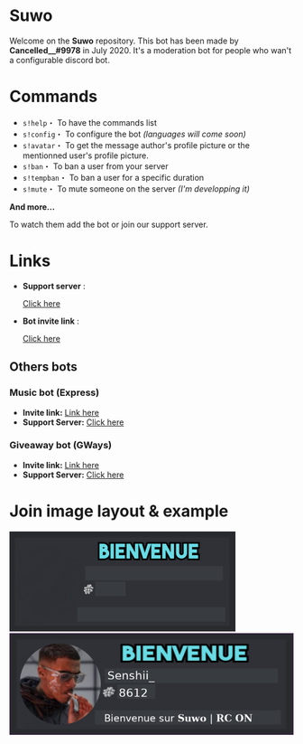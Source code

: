 # Suwo

Welcome on the **Suwo** repository. This bot has been made by **Cancelled__#9978** in July 2020. It's a moderation bot for people who wan't a configurable discord bot.

# Commands

* ``s!help``・ To have the commands list
* ``s!config``・ To configure the bot *(languages will come soon)*
* ``s!avatar``・ To get the message author's profile picture or the mentionned user's profile picture.
* ``s!ban``・ To ban a user from your server
* ``s!tempban``・ To ban a user for a specific duration
* ``s!mute``・ To mute someone on the server *(I'm developping it)*

**And more...**

To watch them add the bot or join our support server.

# Links

* __Support server__ :

     [Click here](https://discord.gg/EtdaBsf)

* __Bot invite link__ :

     [Click here](https://top.gg/bot/729365843888046150)

## Others bots

### Music bot (Express)

* **Invite link:** [Link here](https://top.gg/bot/723145818860945490)
* **Support Server:** [Click here](https://discord.gg/tevWaHR)

### Giveaway bot (GWays)

* **Invite link:** [Link here](https://top.gg/bot/746404171783340164)
* **Support Server:** [Click here](https://discord.gg/tevWaHR)

# Join image layout & example

![layout](wallpaper.jpg)
![example](image.png)
